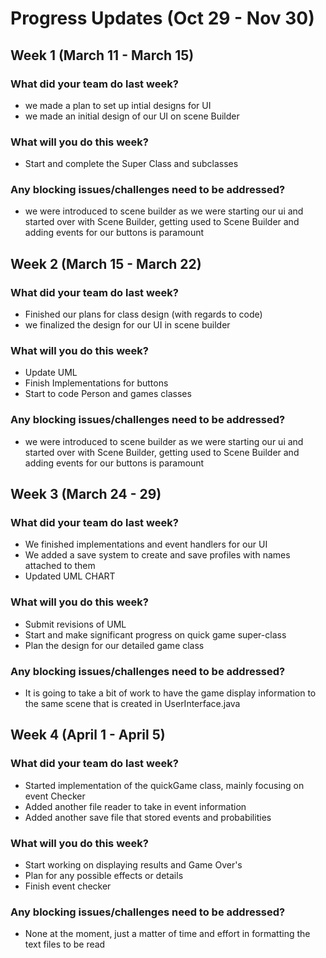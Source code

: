 # Progress Updates (Oct 29 - Nov 30)

## Week 1 (March 11 - March 15)

### What did your team do last week?
* we made a plan to set up intial designs for UI
* we made an initial design of our UI on scene Builder

### What will you do this week?
* Start and complete the Super Class and subclasses

### Any blocking issues/challenges need to be addressed?
* we were introduced to scene builder as we were starting our ui 
 and started over with Scene Builder, getting used to Scene Builder and
 adding events for our buttons is paramount
 
 ## Week 2 (March 15 - March 22)

### What did your team do last week?
* Finished our plans for class design (with regards to code)
* we finalized the design for our UI in scene builder

### What will you do this week?
* Update UML
* Finish Implementations for buttons
* Start to code Person and games classes

### Any blocking issues/challenges need to be addressed?
* we were introduced to scene builder as we were starting our ui 
 and started over with Scene Builder, getting used to Scene Builder and
 adding events for our buttons is paramount

## Week 3 (March 24 - 29)

### What did your team do last week?
* We finished implementations and event handlers for our UI
* We added a save system to create and save profiles with names attached to them
* Updated UML CHART

### What will you do this week?
* Submit revisions of UML
* Start and make significant progress on quick game super-class
* Plan the design for our detailed game class

### Any blocking issues/challenges need to be addressed?
* It is going to take a bit of work to have the game display information to the same 
scene that is created in UserInterface.java

## Week 4 (April 1 - April 5)

### What did your team do last week?
* Started implementation of the quickGame class, mainly focusing on event Checker
* Added another file reader to take in event information
* Added another save file that stored events and probabilities

### What will you do this week?
* Start working on displaying results and Game Over's
* Plan for any possible effects or details
* Finish event checker

### Any blocking issues/challenges need to be addressed?
* None at the moment, just a matter of time and effort in formatting the text files to be read



